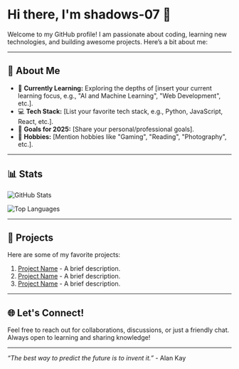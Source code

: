 # Hi there, I'm shadows-07 👋

Welcome to my GitHub profile! I am passionate about coding, learning new technologies, and building awesome projects. Here’s a bit about me:

---

## 🚀 About Me
- 🌱 **Currently Learning:** Exploring the depths of [insert your current learning focus, e.g., "AI and Machine Learning", "Web Development", etc.].
- 💻 **Tech Stack:** [List your favorite tech stack, e.g., Python, JavaScript, React, etc.].
- 🎯 **Goals for 2025:** [Share your personal/professional goals].
- 🌟 **Hobbies:** [Mention hobbies like "Gaming", "Reading", "Photography", etc.].

---

## 📊 Stats
![GitHub Stats](https://github-readme-stats.vercel.app/api?username=shadows-07&show_icons=true&theme=radical)

![Top Languages](https://github-readme-stats.vercel.app/api/top-langs/?username=shadows-07&layout=compact&theme=radical)

---

## 🔭 Projects
Here are some of my favorite projects:
1. [Project Name](link) - A brief description.
2. [Project Name](link) - A brief description.
3. [Project Name](link) - A brief description.

---

## 🌐 Let's Connect!
Feel free to reach out for collaborations, discussions, or just a friendly chat. Always open to learning and sharing knowledge!

---
*“The best way to predict the future is to invent it.”* - Alan Kay
